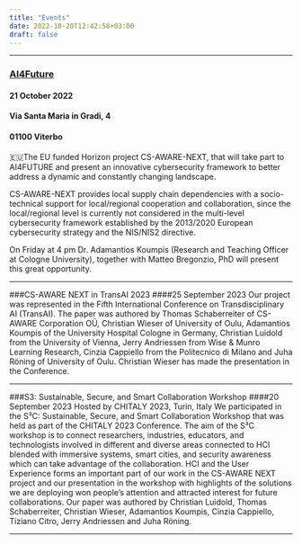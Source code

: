 ```yaml
---
title: "Events"
date: 2022-10-20T12:42:58+03:00
draft: false
---
```


***
### [AI4Future](https://datrixgroup.com/ai4future/)

#### 21 October 2022

#### Via Santa Maria in Gradi, 4

#### 01100 Viterbo 

🇪🇺The EU funded Horizon project CS-AWARE-NEXT, that will take part to AI4FUTURE and present an innovative cybersecurity framework to better address a dynamic and constantly changing landscape. 

CS-AWARE-NEXT provides local supply chain dependencies with a socio-technical support for local/regional cooperation and collaboration, since the local/regional level is currently not considered in the multi-level cybersecurity framework established by the 2013/2020 European cybersecurity strategy and the NIS/NIS2 directive. 

On Friday at 4 pm Dr. Adamantios Koumpis (Research and Teaching Officer at Cologne University), together with Matteo Bregonzio, PhD will present this great opportunity.
 
***  

###CS-AWARE NEXT in TransAI 2023
####25 September 2023
Our project was represented in the Fifth International Conference on Transdisciplinary AI (TransAI).
The paper was authored by Thomas Schaberreiter of CS-AWARE Corporation OÜ, Christian Wieser of University of Oulu, Adamantios Koumpis of the University Hospital Cologne in Germany, Christian Luidold from the University of Vienna, Jerry Andriessen from Wise & Munro Learning Research, Cinzia Cappiello from the Politecnico di Milano and Juha Röning of University of Oulu.
Christian Wieser has made the presentation in the Conference.

***


###S3: Sustainable, Secure, and Smart Collaboration Workshop
####20 September 2023
Hosted by CHITALY 2023, Turin, Italy
We participated in the S³C: Sustainable, Secure, and Smart Collaboration Workshop that was held as part of the CHITALY 2023 Conference.
The aim of the S³C workshop is to connect researchers, industries, educators, and technologists involved in different and diverse areas connected to HCI blended with immersive systems, smart cities, and security awareness which can take advantage of the collaboration. HCI and the User Experience forms an important part of our work in the CS-AWARE NEXT project and our presentation in the workshop with highlights of the solutions we are deploying won people’s attention and attracted interest for future collaborations.
Our paper was authored by Christian Luidold, Thomas Schaberreiter, Christian Wieser, Adamantios Koumpis, Cinzia Cappiello, Tiziano Citro, Jerry Andriessen and Juha Röning.

***
